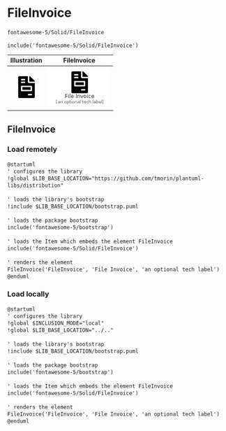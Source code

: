 # FileInvoice


```text
fontawesome-5/Solid/FileInvoice
```

```text
include('fontawesome-5/Solid/FileInvoice')
```



| Illustration | FileInvoice |
| :---: | :---: |
| ![illustration for Illustration](../../fontawesome-5/Solid/FileInvoice.png) | ![illustration for FileInvoice](../../fontawesome-5/Solid/FileInvoice.Local.png) |




## FileInvoice

### Load remotely
```plantuml
@startuml
' configures the library
!global $LIB_BASE_LOCATION="https://github.com/tmorin/plantuml-libs/distribution"

' loads the library's bootstrap
!include $LIB_BASE_LOCATION/bootstrap.puml

' loads the package bootstrap
include('fontawesome-5/bootstrap')

' loads the Item which embeds the element FileInvoice
include('fontawesome-5/Solid/FileInvoice')

' renders the element
FileInvoice('FileInvoice', 'File Invoice', 'an optional tech label')
@enduml
```

### Load locally
```plantuml
@startuml
' configures the library
!global $INCLUSION_MODE="local"
!global $LIB_BASE_LOCATION="../.."

' loads the library's bootstrap
!include $LIB_BASE_LOCATION/bootstrap.puml

' loads the package bootstrap
include('fontawesome-5/bootstrap')

' loads the Item which embeds the element FileInvoice
include('fontawesome-5/Solid/FileInvoice')

' renders the element
FileInvoice('FileInvoice', 'File Invoice', 'an optional tech label')
@enduml
```

